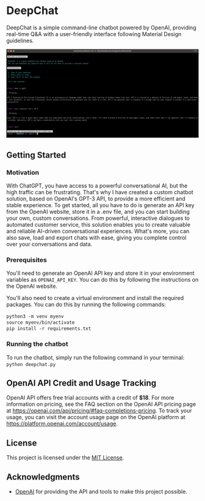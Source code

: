 # DeepChat

DeepChat is a simple command-line chatbot powered by OpenAI, providing real-time Q&A with a user-friendly interface following Material Design guidelines.

![DeepChat Demo](demo.jpg)


## Getting Started
### Motivation
With ChatGPT, you have access to a powerful conversational AI, but the high traffic can be frustrating. That's why I have created a custom chatbot solution, based on OpenAI's GPT-3 API, to provide a more efficient and stable experience. To get started, all you have to do is generate an API key from the OpenAI website, store it in a .env file, and you can start building your own, custom conversations. From powerful, interactive dialogues to automated customer service, this solution enables you to create valuable and reliable AI-driven conversational experiences. What's more, you can also save, load and export chats with ease, giving you complete control over your conversations and data.

### Prerequisites

You'll need to generate an OpenAI API key and store it in your environment variables as `OPENAI_API_KEY`. You can do this by following the instructions on the OpenAI website.

You'll also need to create a virtual environment and install the required packages. You can do this by running the following commands:

```
python3 -m venv myenv
source myenv/bin/activate
pip install -r requirements.txt
```

### Running the chatbot

To run the chatbot, simply run the following command in your terminal: `python deepchat.py`

## OpenAI API Credit and Usage Tracking

OpenAI API offers free trial accounts with a credit of <b>$18</b>. For more information on pricing, see the FAQ section on the OpenAI API pricing page at https://openai.com/api/pricing/#faq-completions-pricing. To track your usage, you can visit the account usage page on the OpenAI platform at https://platform.openai.com/account/usage.

## License

This project is licensed under the [MIT License](LICENSE).

## Acknowledgments

- [OpenAI](https://openai.com) for providing the API and tools to make this project possible.



